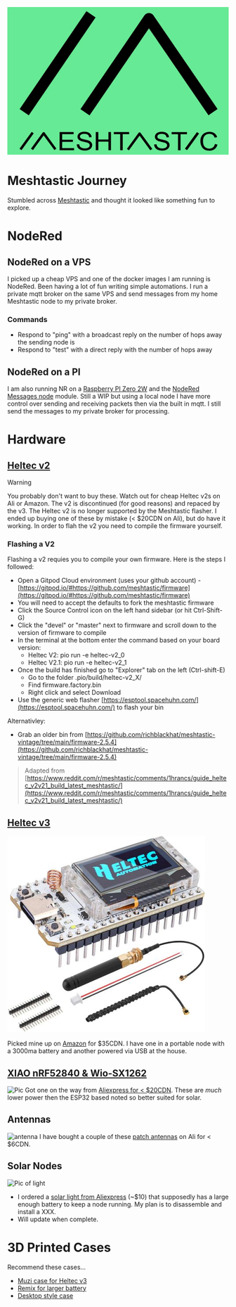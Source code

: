 ![Logo](Meshtastic_Logo.png)
# Meshtastic Journey
Stumbled across [Meshtastic](https://www.meshtastic.org) and thought it looked like something fun to explore.
# NodeRed
## NodeRed on a VPS
I picked up a cheap VPS and one of the docker images I am running is NodeRed.     Been having a lot of fun writing simple automations.    I run a private mqtt broker on the same VPS and send messages from my home Meshtastic node to my private broker.
### Commands 
* Respond to "ping" with a broadcast reply on the number of hops away the sending node is
* Respond to "test" with a direct reply with the number of hops away
## NodeRed on a PI
I am also running NR on a [Raspberry PI Zero 2W](https://www.raspberrypi.com/products/raspberry-pi-zero-2-w/) and the [NodeRed Messages node](https://meshtastic.org/docs/community/software/community-node-red-messages/) module.   Still a WIP but using a local node I have more control over sending and receiving packets then via the built in mqtt.    I still send the messages to my private broker for processing.


# Hardware
## [Heltec v2](https://heltec.org/project/wifi-lora-32v2/)
> [!Warning]
> You probably don't want to buy these.  Watch out for cheap Heltec v2s on Ali or Amazon.  The v2 is discontinued (for good reasons) and repaced by the v3.
The Heltec v2 is no longer supported by the Meshtastic flasher.      I ended up buying one of these by mistake (< $20CDN on Ali), but do have it working.    In order to flah the v2 you need to compile the firmware yourself.
### Flashing a V2
Flashing a v2 requies you to compile your own firmware.     Here is the steps I followed:
* Open a Gitpod Cloud environment (uses your github account) -  [https://gitpod.io/#https://github.com/meshtastic/firmware](https://gitpod.io/#https://github.com/meshtastic/firmware)
* You will need to accept the defaults to fork the meshtastic firmware
* Click the Source Control icon on the left hand sidebar (or hit Ctrl-Shift-G)
* Click the "devel" or "master" next to firmware and scroll down to the version of firmware to compile
* In the terminal at the bottom enter the command based on your board version:
  * Heltec V2: pio run -e heltec-v2_0
  * Heltec V2.1: pio run -e heltec-v2_1
* Once the build has finished go to "Explorer" tab on the left (Ctrl-shift-E)
  * Go to the folder .pio/build/heltec-v2_X/
  * Find firmware.factory.bin 
  * Right click and select Download
* Use the generic web flasher [https://esptool.spacehuhn.com/](https://esptool.spacehuhn.com/) to flash your bin

Alternativley:
* Grab an older bin from [https://github.com/richblackhat/meshtastic-vintage/tree/main/firmware-2.5.4](https://github.com/richblackhat/meshtastic-vintage/tree/main/firmware-2.5.4)

> Adapted from [https://www.reddit.com/r/meshtastic/comments/1hrancs/guide_heltec_v2v21_build_latest_meshtastic/](https://www.reddit.com/r/meshtastic/comments/1hrancs/guide_heltec_v2v21_build_latest_meshtastic/)

## [Heltec v3](https://heltec.org/project/wifi-lora-32-v3/)
![Pic of Heltec](heltecv3.jpg)

Picked mine up on [Amazon](https://www.amazon.ca/dp/B0D7HSHTNX?tag=simsay02-20) for $35CDN.   I have one in a portable node with a 3000ma battery and another powered via USB at the house. 

## [XIAO nRF52840 & Wio-SX1262](https://www.seeedstudio.com/XIAO-nRF52840-Wio-SX1262-Kit-for-Meshtastic-p-6400.html)
![Pic](https://media-cdn.seeedstudio.com/media/catalog/product/cache/48035b5512857d0ab907b31a092da78f/2/-/2-102010710-nrf52840_wio-sx1262-kit_1.jpg)
Got one on the way from [Aliexpress for < $20CDN](https://www.aliexpress.com/item/1005008760784706.html). These are *much* lower power then the ESP32 based noted so better suited for solar. 


## Antennas
![antenna](https://ae-pic-a1.aliexpress-media.com/kf/S8a146adc82a04b7d99b5c821c6ca18caM.jpg_220x220q75.jpg_.avif)
I have bought a couple of these [patch antennas](https://www.aliexpress.com/item/1005007198233419.html) on Ali for < $6CDN.


## Solar Nodes
![Pic of light](https://ae-pic-a1.aliexpress-media.com/kf/S72cf8761844849a1b12e92143bd809bfh.png_220x220.png_.avif)
* I ordered a [solar light from Aliexpress](https://www.aliexpress.com/item/1005008035585251.html) (~$10) that supposedly has a large enough battery to keep a node running.   My plan is to disassemble and install a XXX.
* Will update when complete.

# 3D Printed Cases
Recommend these cases...
*  [Muzi case for Heltec v3](https://makerworld.com/en/models/160873-h1-case-for-heltec-v3-running-meshtastic)
*  [Remix for larger battery](https://makerworld.com/en/models/591051-h1-big-case-for-heltec-v3-running-meshtastic)
*  [Desktop style case](https://www.printables.com/model/797822-bender-battery-case-for-the-heltec-v3-heltec-t114)
